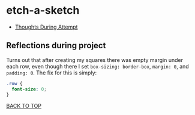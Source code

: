 # etch-a-sketch

- [Thoughts During Attempt](#thoughts-during-attempt)

## Reflections during project

Turns out that after creating my squares there was empty margin under each row, even though there I set `box-sizing: border-box`, `margin: 0`, and `padding: 0`. The fix for this is simply:

```css
.row {
  font-size: 0;
}
```

[BACK TO TOP](#etch-a-sketch)
